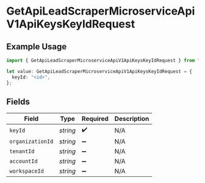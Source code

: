 # GetApiLeadScraperMicroserviceApiV1ApiKeysKeyIdRequest

## Example Usage

```typescript
import { GetApiLeadScraperMicroserviceApiV1ApiKeysKeyIdRequest } from "oppulence-backend-sdk/models/operations";

let value: GetApiLeadScraperMicroserviceApiV1ApiKeysKeyIdRequest = {
  keyId: "<id>",
};
```

## Fields

| Field              | Type               | Required           | Description        |
| ------------------ | ------------------ | ------------------ | ------------------ |
| `keyId`            | *string*           | :heavy_check_mark: | N/A                |
| `organizationId`   | *string*           | :heavy_minus_sign: | N/A                |
| `tenantId`         | *string*           | :heavy_minus_sign: | N/A                |
| `accountId`        | *string*           | :heavy_minus_sign: | N/A                |
| `workspaceId`      | *string*           | :heavy_minus_sign: | N/A                |